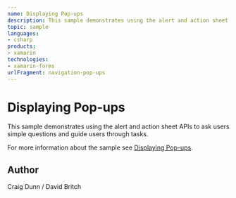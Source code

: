 ```yaml
---
name: Displaying Pop-ups
description: This sample demonstrates using the alert and action sheet APIs to ask users simple questions and guide users through tasks.
topic: sample
languages:
- csharp
products:
- xamarin
technologies:
- xamarin-forms
urlFragment: navigation-pop-ups
---
```

Displaying Pop-ups
==================

This sample demonstrates using the alert and action sheet APIs to ask users simple questions and guide users through tasks.

For more information about the sample see [Displaying Pop-ups](http://developer.xamarin.com/guides/cross-platform/xamarin-forms/user-interface/navigation/pop-ups/).

Author
------

Craig Dunn / David Britch
